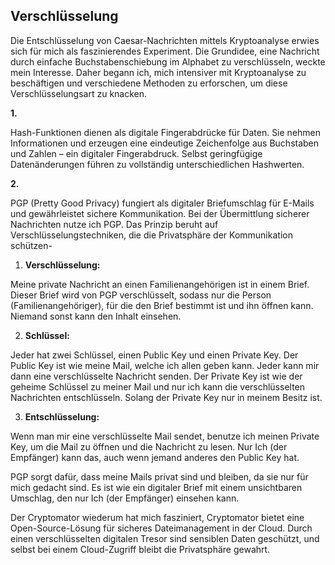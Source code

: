 ## Verschlüsselung

Die Entschlüsselung von Caesar-Nachrichten mittels Kryptoanalyse erwies sich für mich als faszinierendes Experiment. 
Die Grundidee, eine Nachricht durch einfache Buchstabenschiebung im Alphabet zu verschlüsseln, weckte mein Interesse. 
Daher begann ich, mich intensiver mit Kryptoanalyse zu beschäftigen und verschiedene Methoden zu erforschen, um diese Verschlüsselungsart zu knacken.

**1.**

Hash-Funktionen dienen als digitale Fingerabdrücke für Daten.
Sie nehmen Informationen und erzeugen eine eindeutige Zeichenfolge aus Buchstaben und Zahlen – ein digitaler Fingerabdruck.
Selbst geringfügige Datenänderungen führen zu vollständig unterschiedlichen Hashwerten. 

**2.**

PGP (Pretty Good Privacy) fungiert als digitaler Briefumschlag für E-Mails und gewährleistet sichere Kommunikation. 
Bei der Übermittlung sicherer Nachrichten nutze ich PGP. Das Prinzip beruht auf Verschlüsselungstechniken, die die Privatsphäre der Kommunikation schützen-



1. **Verschlüsselung:** 

Meine private Nachricht an einen Familienangehörigen ist in einem Brief. Dieser Brief wird von PGP verschlüsselt, sodass nur die Person (Familienangehöriger), für die den Brief bestimmt ist und ihn öffnen kann. Niemand sonst kann den Inhalt einsehen.

2. **Schlüssel:** 

Jeder hat zwei Schlüssel, einen Public Key und einen Private Key. Der Public Key ist wie meine Mail, welche ich allen geben kann. Jeder kann mir dann eine verschlüsselte Nachricht senden. Der Private Key ist wie der geheime Schlüssel zu meiner Mail und nur ich kann die verschlüsselten Nachrichten entschlüsseln. Solang der Private Key nur in meinem Besitz ist.

3. **Entschlüsselung:** 

Wenn man mir eine verschlüsselte Mail sendet, benutze ich meinen Private Key, um die Mail zu öffnen und die Nachricht zu lesen. Nur Ich (der Empfänger) kann das, auch wenn jemand anderes den Public Key hat.



PGP sorgt dafür, dass meine Mails privat sind und bleiben, da sie nur für mich gedacht sind. Es ist wie ein digitaler Brief mit einem unsichtbaren Umschlag, den nur Ich (der Empfänger) einsehen kann.

Der Cryptomator wiederum hat mich fasziniert, Cryptomator bietet eine Open-Source-Lösung für sicheres Dateimanagement in der Cloud. Durch einen verschlüsselten digitalen Tresor sind sensiblen Daten geschützt, und selbst bei einem Cloud-Zugriff bleibt die Privatsphäre gewahrt.

